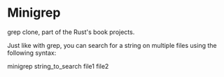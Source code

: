 # Minigrep

grep clone, part of the Rust's book projects.

Just like with grep, you can search for a string on multiple files using the following syntax:

minigrep string_to_search file1 file2



